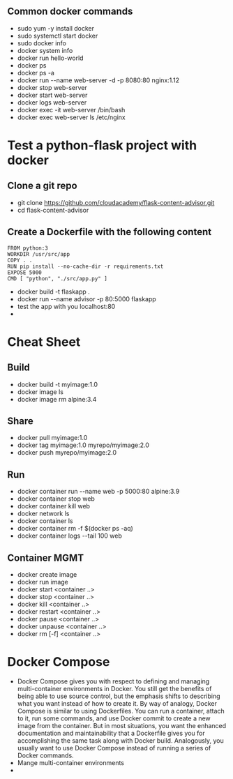 ## Common docker commands 
- sudo yum -y install docker
- sudo systemctl start docker
- sudo docker info
- docker system info
- docker run hello-world
- docker ps
- docker ps -a
- docker run --name web-server -d -p 8080:80 nginx:1.12
- docker stop web-server
- docker start web-server
- docker logs web-server
- docker exec -it web-server /bin/bash
- docker exec web-server ls /etc/nginx

# Test a python-flask project with docker 
## Clone a git repo
- git clone https://github.com/cloudacademy/flask-content-advisor.git
- cd flask-content-advisor

##  Create a Dockerfile with the following content
    FROM python:3
    WORKDIR /usr/src/app
    COPY . .
    RUN pip install --no-cache-dir -r requirements.txt
    EXPOSE 5000
    CMD [ "python", "./src/app.py" ]

- docker build -t flaskapp .
- docker run --name advisor -p 80:5000 flaskapp
- test the app with you localhost:80
- 

# Cheat Sheet 

## Build 
- docker build -t myimage:1.0
- docker image ls
- docker image rm alpine:3.4

## Share 
- docker pull myimage:1.0
- docker tag myimage:1.0 myrepo/myimage:2.0 
- docker push myrepo/myimage:2.0

## Run 
- docker container run --name web -p 5000:80 alpine:3.9
- docker container stop web 
- docker container kill web
- docker network ls 
- docker container ls 
- docker container rm -f $(docker ps -aq)
- docker container logs --tail 100 web

## Container MGMT 
- docker create image 
- docker run image 
- docker start <container ..>
- docker stop <container ..>
- docker kill <container ..>
- docker restart <container ..>
 - docker pause <container ..>
 - docker unpause <container ..>
 - docker rm [-f] <container ..>

# Docker Compose 
- Docker Compose gives you with respect to defining and managing multi-container environments in Docker. You still get the benefits of being able to use source control, but the emphasis shifts to describing what you want instead of how to create it. By way of analogy, Docker Compose is similar to using Dockerfiles. You can run a container, attach to it, run some commands, and use Docker commit to create a new image from the container. But in most situations, you want the enhanced documentation and maintainability that a Dockerfile gives you for accomplishing the same task along with Docker build. Analogously, you usually want to use Docker Compose instead of running a series of Docker commands.
- Mange multi-container environments 
- 